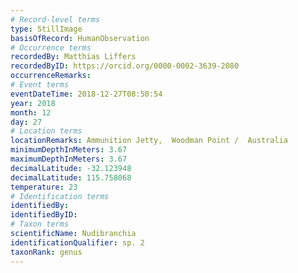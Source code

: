 ```yaml
---
# Record-level terms
type: StillImage
basisOfRecord: HumanObservation
# Occurrence terms
recordedBy: Matthias Liffers
recordedByID: https://orcid.org/0000-0002-3639-2080
occurrenceRemarks: 
# Event terms
eventDateTime: 2018-12-27T08:50:54
year: 2018
month: 12
day: 27
# Location terms
locationRemarks: Ammunition Jetty,  Woodman Point /  Australia
minimumDepthInMeters: 3.67
maximumDepthInMeters: 3.67
decimalLatitude: -32.123948
decimalLatitude: 115.758068
temperature: 23
# Identification terms
identifiedBy: 
identifiedByID: 
# Taxon terms
scientificName: Nudibranchia
identificationQualifier: sp. 2
taxonRank: genus
---
```

